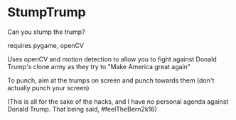 # StumpTrump
Can you stump the trump?

requires pygame, openCV

Uses openCV and motion detection to allow you to fight against Donald Trump's clone army as they try to "Make America great again"

To punch, aim at the trumps on screen and punch towards them (don't actually punch your screen)

(This is all for the sake of the hacks, and I have no personal agenda against Donald Trump. That being said, #feelTheBern2k16)
